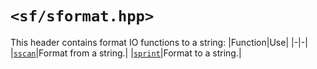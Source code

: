 # `<sf/sformat.hpp>`
This header contains format IO functions to a string:
|Function|Use|
|-|-|
|[`sscan`](./sscan.md)|Format from a string.|
|[`sprint`](./sprint.md)|Format to a string.|
